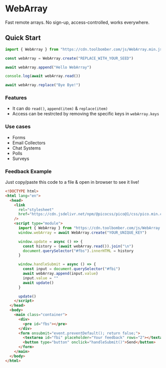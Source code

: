 # WebArray

Fast remote arrays. No sign-up, access-controlled, works everywhere.

## Quick Start

``` js
import { WebArray } from "https://cdn.toolbomber.com/js/WebArray.min.js"

const webArray = WebArray.create("REPLACE_WITH_YOUR_SEED")

await webArray.append("Hello WebArray")

console.log(await webArray.read())

await webArray.replace("Bye Bye!")
```

### Features

- It can do `read()`, `append(item)` & `replace(item)`
- Access can be restrcted by removing the specific keys in `webArray.keys`

### Use cases

- Forms
- Email Collectors
- Chat Systems
- Polls
- Surveys

### Feedback Example

Just copy/paste this code to a file & open in browser to see it live!

``` html
<!DOCTYPE html>
<html lang="en">
  <head>
    <link
      rel="stylesheet"
      href="https://cdn.jsdelivr.net/npm/@picocss/pico@1/css/pico.min.css"
    />
    <script type="module">
      import { WebArray } from "https://cdn.toolbomber.com/js/WebArray.min.js"
      window.webArray = await WebArray.create("YOUR_UNIQUE_KEY")

      window.update = async () => {
        const history = (await webArray.read()).join("\n")
        document.querySelector("#fbs").innerHTML = history
      }

      window.handleSubmit = async () => {
        const input = document.querySelector("#fbi")
        await webArray.append(input.value)
        input.value = ""
        await update()
      }

      update()
    </script>
  </head>
  <body>
    <main class="container">
      <div>
        <pre id="fbs"></pre>
      </div>
      <form onsubmit="event.preventDefault(); return false;">
        <textarea id="fbi" placeholder="Your feedback" rows="2"></textarea>
        <button type="button" onclick="handleSubmit()">Send</button>
      </form>
    </main>
  </body>
</html>
```
